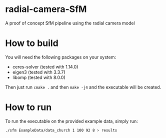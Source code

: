 # radial-camera-SfM
A proof of concept SfM pipeline using the radial camera model

# How to build
You will need the following packages on your system:
* ceres-solver (tested with 1.14.0)
* eigen3 (tested with 3.3.7)
* libomp (tested with 8.0.0)

Then just run `cmake .` and then `make -j4` and the executable will be created.

# How to run
To run the executable on the provided example data, simply run:
```bash 
./sfm ExampleData/data_church 1 100 92 8 > results
```
